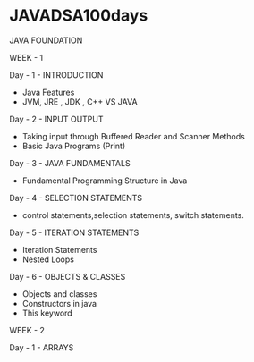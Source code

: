 # JAVADSA100days
JAVA FOUNDATION

WEEK - 1 

Day - 1  - INTRODUCTION

- Java Features
- JVM, JRE , JDK , C++ VS JAVA

Day - 2 - INPUT OUTPUT

- Taking input through Buffered Reader and Scanner Methods
- Basic Java Programs (Print) 

Day - 3 - JAVA FUNDAMENTALS

- Fundamental Programming Structure in Java

Day - 4 - SELECTION STATEMENTS

- control statements,selection statements, switch statements.

Day - 5 - ITERATION STATEMENTS

- Iteration Statements
- Nested Loops 

Day - 6 - OBJECTS & CLASSES

- Objects and classes
- Constructors in java
- This keyword

WEEK - 2

Day - 1 - ARRAYS